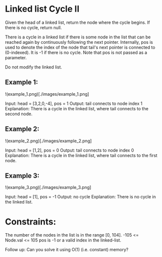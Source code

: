 # Linked list Cycle II

Given the head of a linked list, return the node where the cycle begins. If there is no cycle, return null.

There is a cycle in a linked list if there is some node in the list that can be reached again by continuously following the next pointer. Internally, pos is used to denote the index of the node that tail's next pointer is connected to (0-indexed). It is -1 if there is no cycle. Note that pos is not passed as a parameter.

Do not modify the linked list.

## Example 1:

!(example_1.png)[./images/example_1.png]

Input: head = [3,2,0,-4], pos = 1
Output: tail connects to node index 1
Explanation: There is a cycle in the linked list, where tail connects to the second node.

## Example 2:

!(example_2.png)[./images/example_2.png]

Input: head = [1,2], pos = 0
Output: tail connects to node index 0
Explanation: There is a cycle in the linked list, where tail connects to the first node.

## Example 3:

!(example_3.png)[./images/example_3.png]

Input: head = [1], pos = -1
Output: no cycle
Explanation: There is no cycle in the linked list.

# Constraints:

The number of the nodes in the list is in the range [0, 104].
-105 <= Node.val <= 105
pos is -1 or a valid index in the linked-list.

Follow up: Can you solve it using O(1) (i.e. constant) memory?
